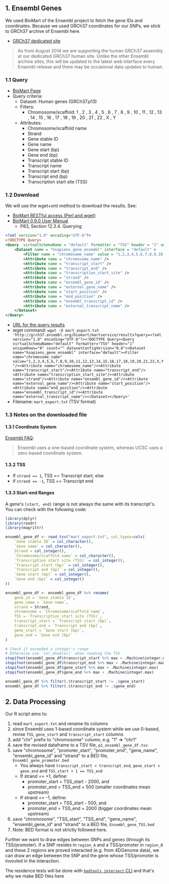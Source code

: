 ## 1. Ensembl Genes

We used BioMart of the Ensembl project to fetch the gene IDs and coordinates. Because we used GRCh37 coordinates for our SNPs, we stick to GRCh37 archive of Ensembl here.

- [GRCh37 dedicated site](http://grch37.ensembl.org/index.html)

> As from August 2014 we are supporting the human GRCh37 assembly at our dedicated GRCh37 human site. Unlike the other Ensembl archive sites, this will be updated to the latest web interface every Ensembl release and there may be occasional data updates to human.

### 1.1 Query

- [BioMart Page](http://grch37.ensembl.org/biomart/martview/ab5aa16c0090f93c4a06be76fd30ed9e?VIRTUALSCHEMANAME=default&ATTRIBUTES=hsapiens_gene_ensembl.default.feature_page.chromosome_name|hsapiens_gene_ensembl.default.feature_page.strand|hsapiens_gene_ensembl.default.feature_page.ensembl_gene_id|hsapiens_gene_ensembl.default.feature_page.external_gene_name|hsapiens_gene_ensembl.default.feature_page.start_position|hsapiens_gene_ensembl.default.feature_page.end_position|hsapiens_gene_ensembl.default.feature_page.ensembl_transcript_id|hsapiens_gene_ensembl.default.feature_page.external_transcript_name|hsapiens_gene_ensembl.default.feature_page.transcript_start|hsapiens_gene_ensembl.default.feature_page.transcript_end|hsapiens_gene_ensembl.default.feature_page.transcription_start_site&FILTERS=hsapiens_gene_ensembl.default.filters.chromosome_name."1,2,3,4,5,6,7,8,9,10,11,12,13,14,15,16,17,18,19,20,21,22,X,Y"&VISIBLEPANEL=resultspanel)
- Query criteria:
    - Dataset: Human genes (GRCh37.p13)
    - Filters:
        - Chromosome/scaffold: 1 , 2 , 3 , 4 , 5 , 6 , 7 , 8 , 9 , 10 , 11 , 12 , 13 , 14 , 15 , 16 , 17 , 18 , 19 , 20 , 21 , 22 , X , Y
    - Attributes:
        - Chromosome/scaffold name
        - Strand
        - Gene stable ID
        - Gene name
        - Gene start (bp)
        - Gene end (bp)
        - Transcript stable ID
        - Transcript name
        - Transcript start (bp)
        - Transcript end (bp)
        - Transcription start site (TSS)

### 1.2 Download

We will use the wget+xml method to download the results. See:

- [BioMart RESTful access (Perl and wget)](https://grch37.ensembl.org/info/data/biomart/biomart_restful.html#wget)
- [BioMart 0.9.0 User Manual](http://www.biomart.org/other/biomart_0.9_0_documentation.pdf)
    - P83, Section 12.3.4. Querying

```xml
<?xml version="1.0" encoding="UTF-8"?>
<!DOCTYPE Query>
<Query  virtualSchemaName = "default" formatter = "TSV" header = "1" uniqueRows = "0" count = "" datasetConfigVersion = "0.6" >	
	<Dataset name = "hsapiens_gene_ensembl" interface = "default" >
		<Filter name = "chromosome_name" value = "1,2,3,4,5,6,7,8,9,10,11,12,13,14,15,16,17,18,19,20,21,22,X,Y"/>
		<Attribute name = "chromosome_name" />
		<Attribute name = "transcript_start" />
		<Attribute name = "transcript_end" />
		<Attribute name = "transcription_start_site" />
		<Attribute name = "strand" />
		<Attribute name = "ensembl_gene_id" />
		<Attribute name = "external_gene_name" />
		<Attribute name = "start_position" />
		<Attribute name = "end_position" />
		<Attribute name = "ensembl_transcript_id" />
		<Attribute name = "external_transcript_name" />
	</Dataset>
</Query>
```

- [URL for the query results](http://grch37.ensembl.org/biomart/martservice/results?query=%3C?xml%20version=%221.0%22%20encoding=%22UTF-8%22?%3E%3C!DOCTYPE%20Query%3E%3CQuery%20virtualSchemaName=%22default%22%20formatter=%22TSV%22%20header=%221%22%20uniqueRows=%220%22%20count=%22%22%20datasetConfigVersion=%220.6%22%3E%3CDataset%20name=%22hsapiens_gene_ensembl%22%20interface=%22default%22%3E%3CFilter%20name=%22chromosome_name%22%20value=%221,2,3,4,5,6,7,8,9,10,11,12,13,14,15,16,17,18,19,20,21,22,X,Y%22/%3E%3CAttribute%20name=%22chromosome_name%22/%3E%3CAttribute%20name=%22transcript_start%22/%3E%3CAttribute%20name=%22transcript_end%22/%3E%3CAttribute%20name=%22transcription_start_site%22/%3E%3CAttribute%20name=%22strand%22/%3E%3CAttribute%20name=%22ensembl_gene_id%22/%3E%3CAttribute%20name=%22external_gene_name%22/%3E%3CAttribute%20name=%22start_position%22/%3E%3CAttribute%20name=%22end_position%22/%3E%3CAttribute%20name=%22ensembl_transcript_id%22/%3E%3CAttribute%20name=%22external_transcript_name%22/%3E%3C/Dataset%3E%3C/Query%3E)
- wget command: `wget -O mart_export.txt 'http://grch37.ensembl.org/biomart/martservice/results?query=<?xml version="1.0" encoding="UTF-8"?><!DOCTYPE Query><Query  virtualSchemaName="default" formatter="TSV" header="1" uniqueRows="0" count="" datasetConfigVersion="0.6"><Dataset name="hsapiens_gene_ensembl" interface="default"><Filter name="chromosome_name" value="1,2,3,4,5,6,7,8,9,10,11,12,13,14,15,16,17,18,19,20,21,22,X,Y"/><Attribute name="chromosome_name"/><Attribute name="transcript_start"/><Attribute name="transcript_end"/><Attribute name="transcription_start_site"/><Attribute name="strand"/><Attribute name="ensembl_gene_id"/><Attribute name="external_gene_name"/><Attribute name="start_position"/><Attribute name="end_position"/><Attribute name="ensembl_transcript_id"/><Attribute name="external_transcript_name"/></Dataset></Query>'`
- Filename: `mart_export.txt` (TSV format)

### 1.3 Notes on the downloaded file

#### 1.3.1 Coordinate System

[Ensembl FAQ](https://uswest.ensembl.org/Help/Faq?id=286):

> Ensembl uses a one-based coordinate system, whereas UCSC uses a zero-based coordinate system.

#### 1.3.2 TSS

- If `strand == 1`, TSS == Transcript start; else
- if `strand == -1`, TSS == Transcript end

#### 1.3.3 Start-end Ranges

A gene's `[start, end]` range is not always the same with its transcript's. You can check with the following code:

```r
library(dplyr)
library(readr)
library(magrittr)

ensembl_gene_df <- read_tsv("mart_export.txt", col_types=cols(
	`Gene stable ID` = col_character(),
	`Gene name` = col_character(),
	Strand = col_integer(),
	`Chromosome/scaffold name` = col_character(),
	`Transcription start site (TSS)` = col_integer(),
	`Transcript start (bp)` = col_integer(),
	`Transcript end (bp)` = col_integer(),
	`Gene start (bp)` = col_integer(),
	`Gene end (bp)` = col_integer()
))

ensembl_gene_df <- ensembl_gene_df %>% rename(
	gene_id = `Gene stable ID`,
	gene_name = `Gene name`,
	strand = Strand,
	chromosome = `Chromosome/scaffold name`,
	TSS = `Transcription start site (TSS)`,
	transcript_start = `Transcript start (bp)`,
	transcript_end = `Transcript end (bp)`,
	gene_start = `Gene start (bp)`,
	gene_end = `Gene end (bp)`
)

# Check if exceeded a integer's range
# Otherwise use `col_double()` when reading the TSV
stopifnot(ensembl_gene_df$transcript_start %>% max < .Machine$integer.max)
stopifnot(ensembl_gene_df$transcript_end %>% max < .Machine$integer.max)
stopifnot(ensembl_gene_df$gene_start %>% max < .Machine$integer.max)
stopifnot(ensembl_gene_df$gene_end %>% max < .Machine$integer.max)

ensembl_gene_df %>% filter(.$transcript_start != .$gene_start)
ensembl_gene_df %>% filter(.$transcript_end != .$gene_end)
```

## 2. Data Processing

Our R script aims to:

1. read `mart_export.txt` and rename its columns
2. since Ensembl uses 1-based coordinate system while we use 0-based, revise `TSS`, `gene_start` and `transcript_start` columns
3. add "chr" prefix to "chromosome" column, e.g. "1" => "chr1"
4. save the revised dataframe to a TSV file, `p1_ensembl_gene_df.tsv`
5. save "chromosome", "promoter_start", "promoter_end", "gene_name", "ensembl_gene_id" and "strand" to a BED file, `Ensembl_gene_promoter.bed`
	- You always have `transcript_start < transcript_end`, `gene_start < gene_end` and `TSS_start + 1 == TSS_end`
	- If strand == +1, define:
		- promoter_start = TSS_start - 2000, and 
		- promoter_end = TSS_end + 500 (smaller coordinates mean upstream)
	- If strand == -1, define:
		- promoter_start = TSS_start - 500, and 
		- promoter_end = TSS_end + 2000 (bigger coordinates mean upstream)
6. save "chromosome", "TSS_start", "TSS_end", "gene_name", "ensembl_gene_id" and "strand" to a BED file, `Ensembl_gene_TSS.bed`
7. Note: BED format is not strictly followed here.

Further we want to draw edges between SNPs and genes (through its TSS/promoter). If a SNP resides in `region_A` and a TSS/promoter in `region_B` and these 2 regions are proved interacted (e.g. from 4DGenome data), we can draw an edge between the SNP and the gene whose TSS/promoter is invovled in the interaction.

The residence tests will be done with [`bedtools intersect` CLI](https://bedtools.readthedocs.io/en/latest/content/tools/intersect.html) and that's why we make BED files here